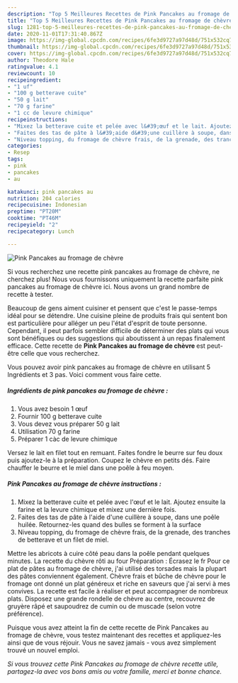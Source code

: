 ```yaml
---
description: "Top 5 Meilleures Recettes de Pink Pancakes au fromage de chèvre"
title: "Top 5 Meilleures Recettes de Pink Pancakes au fromage de chèvre"
slug: 1281-top-5-meilleures-recettes-de-pink-pancakes-au-fromage-de-chevre
date: 2020-11-01T17:31:40.867Z
image: https://img-global.cpcdn.com/recipes/6fe3d9727a97d48d/751x532cq70/pink-pancakes-au-fromage-de-chevre-photo-principale-de-la-recette.jpg
thumbnail: https://img-global.cpcdn.com/recipes/6fe3d9727a97d48d/751x532cq70/pink-pancakes-au-fromage-de-chevre-photo-principale-de-la-recette.jpg
cover: https://img-global.cpcdn.com/recipes/6fe3d9727a97d48d/751x532cq70/pink-pancakes-au-fromage-de-chevre-photo-principale-de-la-recette.jpg
author: Theodore Hale
ratingvalue: 4.1
reviewcount: 10
recipeingredient:
- "1 uf"
- "100 g betterave cuite"
- "50 g lait"
- "70 g farine"
- "1 cc de levure chimique"
recipeinstructions:
- "Mixez la betterave cuite et pelée avec l&#39;œuf et le lait. Ajoutez ensuite la farine et la levure chimique et mixez une dernière fois."
- "Faites des tas de pâte à l&#39;aide d&#39;une cuillère à soupe, dans une poêle huilée. Retournez-les quand des bulles se forment à la surface"
- "Niveau topping, du fromage de chèvre frais, de la grenade, des tranches de betterave et un filet de miel."
categories:
- Resep
tags:
- pink
- pancakes
- au

katakunci: pink pancakes au 
nutrition: 204 calories
recipecuisine: Indonesian
preptime: "PT20M"
cooktime: "PT46M"
recipeyield: "2"
recipecategory: Lunch

---
```



![Pink Pancakes au fromage de chèvre](https://img-global.cpcdn.com/recipes/6fe3d9727a97d48d/751x532cq70/pink-pancakes-au-fromage-de-chevre-photo-principale-de-la-recette.jpg)

Si vous recherchez une recette pink pancakes au fromage de chèvre, ne cherchez plus! Nous vous fournissons uniquement la recette parfaite pink pancakes au fromage de chèvre ici. Nous avons un grand nombre de recette à tester.

Beaucoup de gens aiment cuisiner et pensent que c'est le passe-temps idéal pour se détendre. Une cuisine pleine de produits frais qui sentent bon est particulière pour alléger un peu l'état d'esprit de toute personne. Cependant, il peut parfois sembler difficile de déterminer des plats qui vous sont bénéfiques ou des suggestions qui aboutissent à un repas finalement efficace. Cette recette de <strong> Pink Pancakes au fromage de chèvre </strong> est peut-être celle que vous recherchez.

<!--inarticleads1-->

Vous pouvez avoir pink pancakes au fromage de chèvre en utilisant 5 Ingrédients et 3 pas. Voici comment vous faire cette.

##### Ingrédients de pink pancakes au fromage de chèvre :

1. Vous avez besoin 1 œuf
1. Fournir 100 g betterave cuite
1. Vous devez vous préparer 50 g lait
1. Utilisation 70 g farine
1. Préparer 1 càc de levure chimique


Versez le lait en filet tout en remuant. Faites fondre le beurre sur feu doux puis ajoutez-le à la préparation. Coupez le chèvre en petits dés. Faire chauffer le beurre et le miel dans une poêle à feu moyen. 

<!--inarticleads2-->

##### Pink Pancakes au fromage de chèvre instructions :

1. Mixez la betterave cuite et pelée avec l&#39;œuf et le lait. Ajoutez ensuite la farine et la levure chimique et mixez une dernière fois.
1. Faites des tas de pâte à l&#39;aide d&#39;une cuillère à soupe, dans une poêle huilée. Retournez-les quand des bulles se forment à la surface
1. Niveau topping, du fromage de chèvre frais, de la grenade, des tranches de betterave et un filet de miel.


Mettre les abricots à cuire côté peau dans la poêle pendant quelques minutes. La recette du chèvre rôti au four Préparation : Écrasez le fr Pour ce plat de pâtes au fromage de chèvre, j&#39;ai utilisé des torsades mais la plupart des pâtes conviennent également. Chèvre frais et bûche de chèvre pour le fromage ont donné un plat généreux et riche en saveurs que j&#39;ai servi à mes convives. La recette est facile à réaliser et peut accompagner de nombreux plats. Disposez une grande rondelle de chèvre au centre, recouvrez de gruyère râpé et saupoudrez de cumin ou de muscade (selon votre préférence). 

<!--inarticleads1-->

<p>
Puisque vous avez atteint la fin de cette recette de Pink Pancakes au fromage de chèvre, vous testez maintenant des recettes et appliquez-les ainsi que de vous réjouir. Vous ne savez jamais - vous avez simplement trouvé un nouvel emploi.
</p>

<p>
<i>Si vous trouvez cette Pink Pancakes au fromage de chèvre recette utile, partagez-la avec vos bons amis ou votre famille, merci et bonne chance.</i>
</p>
